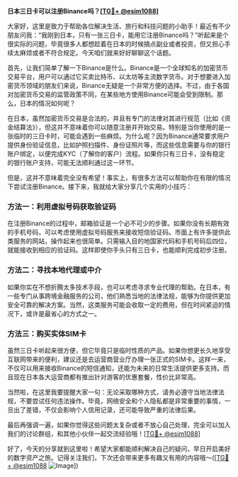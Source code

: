 **日本三日卡可以注册Binance吗？[[TG💪+ @esim1088](https://t.me/s/esim1088)]**

大家好，这里是致力于帮助各位解决生活、旅行和科技问题的小助手！最近有不少朋友问我：“我刚到日本，只有一张三日卡，能用它注册Binance吗？”听起来是个很实际的问题，毕竟很多人都想趁着在日本的时候搞点副业或者投资，但又担心手续太麻烦或者不符合规定。今天咱们就来好好聊聊这个话题。

首先，让我们简单了解一下Binance是什么。Binance是一个全球知名的加密货币交易平台，用户可以通过它买卖比特币、以太坊等主流数字货币。对于想要进入加密货币领域的朋友们来说，Binance无疑是一个非常方便的选择。不过，由于各国对加密货币交易的监管政策不同，在某些地方使用Binance可能会受到限制。那么，日本的情况如何呢？

在日本，虽然加密货币交易是合法的，并且有专门的法律对其进行规范（比如《资金结算法》），但这并不意味着你可以随意注册并开始交易。特别是当你使用的是一张临时的三日卡时，可能会遇到一些麻烦。为什么呢？因为Binance通常要求用户提供身份验证信息，比如护照扫描件、身份证照片等，而这些信息需要与你的银行账户绑定，以便完成KYC（了解你的客户）流程。如果你只有三日卡，没有稳定的银行账户支持，可能无法顺利通过这一环节。

但是，这并不意味着完全没有希望！事实上，有很多方法可以帮助你在有限的情况下尝试注册Binance。接下来，我就给大家分享几个实用的小技巧：

### 方法一：利用虚拟号码获取验证码

在注册Binance的过程中，邮箱验证是一个必不可少的步骤。如果你没有长期有效的手机号码，可以考虑使用虚拟号码服务来接收短信验证码。市面上有许多提供此类服务的网站，操作起来也很简单。只需输入目的地国家代码和手机号码后四位，就能接收到相应的验证码。这样即使你手头只有三日卡，也能顺利完成初步注册。

### 方法二：寻找本地代理或中介

如果你实在不想折腾太多技术手段，也可以考虑寻求专业代理的帮助。在日本，有一些专门从事跨境金融服务的公司，他们熟悉当地的法律法规，能够为你提供更加安全可靠的解决方案。当然，这类服务可能会收取一定的费用，但在时间紧迫的情况下，或许是最省心的方式之一。

### 方法三：购买实体SIM卡

虽然三日卡听起来很方便，但它毕竟只是临时性质的产品。如果你想更长久地享受互联网带来的便利，建议还是去运营商营业厅办理一张正式的SIM卡。这样一来，不仅可以用来接收Binance的短信通知，还能为未来的日常生活提供更多支持。而且现在日本各大运营商都有推出针对游客的优惠套餐，性价比非常高。

当然啦，在这里我要提醒大家一句：无论采取哪种方式，请务必遵守当地法律法规，不要尝试任何违法操作。毕竟，网络安全和个人隐私都是非常重要的事情，一旦出了差错，不仅会影响个人信用记录，还可能导致严重的法律后果。

最后再强调一遍，如果你觉得这些问题太复杂或者不放心自己处理，完全可以加入我们的讨论群组，和其他小伙伴一起交流经验哦！[[TG💪+ @esim1088](https://t.me/s/esim1088)]

好了，今天的分享就到这里啦！希望大家都能顺利解决自己的疑问，早日开启美好的数字资产之旅。记得关注我们，下次还会带来更多有趣又有用的内容哦～([[TG💪+ @esim1088](https://t.me/s/esim1088) ![Image](https://i.postimg.cc/4NQfJmqS/Snipaste-2025-05-13-00-14-12.png)])